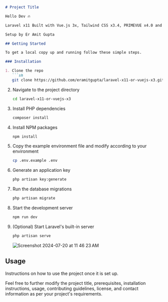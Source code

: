 
```markdown
# Project Title

Hello Dev 🔥

Laravel x11 Built with Vue.js 3x, Tailwind CSS x3.4, PRIMEVUE x4.0 and Vite

Setup by Er Amit Gupta

## Getting Started

To get a local copy up and running follow these simple steps.

### Installation

1. Clone the repo
   ```sh
   git clone https://github.com/eramitgupta/laravel-x11-or-vuejs-x3.git
   ```
2. Navigate to the project directory
   ```sh
   cd laravel-x11-or-vuejs-x3
   ```
3. Install PHP dependencies
   ```sh
   composer install
   ```
4. Install NPM packages
   ```sh
   npm install
   ```
5. Copy the example environment file and modify according to your environment
   ```sh
   cp .env.example .env
   ```
6. Generate an application key
   ```sh
   php artisan key:generate
   ```
7. Run the database migrations
   ```sh
   php artisan migrate
   ```
8. Start the development server
   ```sh
   npm run dev
   ```
9. (Optional) Start Laravel's built-in server
   ```sh
   php artisan serve
   ```

   ![Screenshot 2024-07-20 at 11 46 23 AM](https://github.com/user-attachments/assets/5e2b8d4c-b587-4931-90cf-5bbd0397d5df)


## Usage

Instructions on how to use the project once it is set up.

Feel free to further modify the project title, prerequisites, installation instructions, usage, contributing guidelines, license, and contact information as per your project's requirements.
